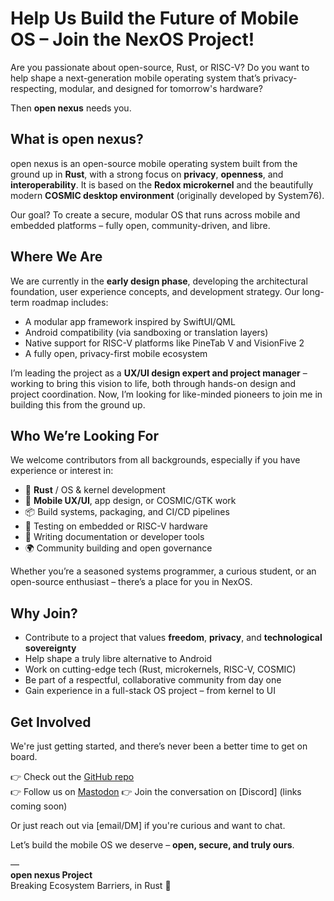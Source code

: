 # Help Us Build the Future of Mobile OS – Join the NexOS Project!

Are you passionate about open-source, Rust, or RISC-V? Do you want to help shape a next-generation mobile operating system that’s privacy-respecting, modular, and designed for tomorrow's hardware?

Then **open nexus** needs you.

## What is open nexus?

open nexus is an open-source mobile operating system built from the ground up in **Rust**, with a strong focus on **privacy**, **openness**, and **interoperability**. It is based on the **Redox microkernel** and the beautifully modern **COSMIC desktop environment** (originally developed by System76).

Our goal? To create a secure, modular OS that runs across mobile and embedded platforms – fully open, community-driven, and libre.

## Where We Are

We are currently in the **early design phase**, developing the architectural foundation, user experience concepts, and development strategy. Our long-term roadmap includes:

- A modular app framework inspired by SwiftUI/QML
- Android compatibility (via sandboxing or translation layers)
- Native support for RISC-V platforms like PineTab V and VisionFive 2
- A fully open, privacy-first mobile ecosystem

I’m leading the project as a **UX/UI design expert and project manager** – working to bring this vision to life, both through hands-on design and project coordination. Now, I’m looking for like-minded pioneers to join me in building this from the ground up.

## Who We’re Looking For

We welcome contributors from all backgrounds, especially if you have experience or interest in:

- 🔧 **Rust** / OS & kernel development
- 📱 **Mobile UX/UI**, app design, or COSMIC/GTK work
- 📦 Build systems, packaging, and CI/CD pipelines
- 🧪 Testing on embedded or RISC-V hardware
- 📖 Writing documentation or developer tools
- 🌍 Community building and open governance

Whether you’re a seasoned systems programmer, a curious student, or an open-source enthusiast – there’s a place for you in NexOS.

## Why Join?

- Contribute to a project that values **freedom**, **privacy**, and **technological sovereignty**
- Help shape a truly libre alternative to Android
- Work on cutting-edge tech (Rust, microkernels, RISC-V, COSMIC)
- Be part of a respectful, collaborative community from day one
- Gain experience in a full-stack OS project – from kernel to UI

## Get Involved

We're just getting started, and there’s never been a better time to get on board.

👉 Check out the [GitHub repo](https://github.com/open-nexus-os)  
👉 Follow us on [Mastodon](https://fosstodon.org/@nexos)
👉 Join the conversation on [Discord] (links coming soon)

Or just reach out via [email/DM] if you're curious and want to chat.

Let’s build the mobile OS we deserve – **open, secure, and truly ours**.

—  
**open nexus Project**  
Breaking Ecosystem Barriers, in Rust 🦀
